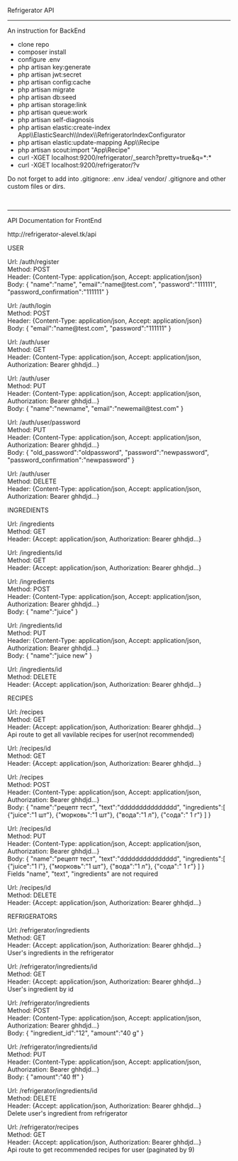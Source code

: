 <p>Refrigerator API</p>
<hr>
<p>An instruction for BackEnd</p>
<ul>
<li>clone repo</li>
<li>composer install</li>
<li>configure .env</li>
<li>php artisan key:generate</li>
<li>php artisan jwt:secret</li>
<li>php artisan config:cache</li>
<li>php artisan migrate</li>
<li>php artisan db:seed</li>
<li>php artisan storage:link</li>
<li>php artisan queue:work</li>
<li>php artisan self-diagnosis</li>
<li>php artisan elastic:create-index App\\ElasticSearch\\Index\\RefrigeratorIndexConfigurator</li>
<li>php artisan elastic:update-mapping App\\Recipe</li>
<li>php artisan scout:import "App\Recipe"</li>
<li>curl -XGET localhost:9200/refrigerator/_search?pretty=true&q=*:*</li>
<li>curl -XGET localhost:9200/refrigerator/?v</li>
</ul>

<p>Do not forget to add into .gitignore: .env  .idea/ vendor/ .gitignore  and other custom files or dirs.</p>
<br>
<hr>
<p>API Documentation for FrontEnd</p>
<p>http://refrigerator-alevel.tk/api<p/>
<p>USER<p/>

<p>
Url: /auth/register<br>
Method: POST<br> 
Header: {Content-Type: application/json, Accept: application/json}<br>
Body: { "name":"name",
      	"email":"name@test.com",
      	"password":"111111",
      	"password_confirmation":"111111"
      }
</p>

<p>
Url: /auth/login<br>
Method: POST<br> 
Header: {Content-Type: application/json, Accept: application/json}<br>
Body: { "email":"name@test.com",
      	"password":"111111"      	
      }
</p>

<p>
Url: /auth/user<br>
Method: GET<br> 
Header: {Content-Type: application/json, Accept: application/json, Authorization: Bearer ghhdjd...}<br>
</p>

<p>
Url: /auth/user<br>
Method: PUT<br> 
Header: {Content-Type: application/json, Accept: application/json, Authorization: Bearer ghhdjd...}<br>
Body: {
      	"name":"newname",
      	"email":"newemail@test.com"	
      }
</p>

<p>
Url: /auth/user/password<br>
Method: PUT<br> 
Header: {Content-Type: application/json, Accept: application/json, Authorization: Bearer ghhdjd...}<br>
Body: {
        "old_password":"oldpassword",
      	"password":"newpassword",
      	"password_confirmation":"newpassword"	
      }
</p>

<p>
Url: /auth/user<br>
Method: DELETE<br> 
Header: {Content-Type: application/json, Accept: application/json, Authorization: Bearer ghhdjd...}<br>
</p>

<p>INGREDIENTS<p/>

<p>
Url: /ingredients<br>
Method: GET<br> 
Header: {Accept: application/json, Authorization: Bearer ghhdjd...}<br>
</p>

<p>
Url: /ingredients/id<br>
Method: GET<br> 
Header: {Accept: application/json, Authorization: Bearer ghhdjd...}<br>
</p>

<p>
Url: /ingredients<br>
Method: POST<br> 
Header: {Content-Type: application/json, Accept: application/json, Authorization: Bearer ghhdjd...}<br>
Body: {
      	"name":"juice"      	
      }
</p>

<p>
Url: /ingredients/id<br>
Method: PUT<br> 
Header: {Content-Type: application/json, Accept: application/json, Authorization: Bearer ghhdjd...}<br>
Body: {
      	"name":"juice new"	
      }
</p>


<p>
Url: /ingredients/id<br>
Method: DELETE<br> 
Header: {Accept: application/json, Authorization: Bearer ghhdjd...}<br>
</p>

<p>RECIPES<p/>

<p>
Url: /recipes<br>
Method: GET<br> 
Header: {Accept: application/json, Authorization: Bearer ghhdjd...}<br>
Api route to get all vavilable recipes for user(not recommended)
</p>

<p>
Url: /recipes/id<br>
Method: GET<br> 
Header: {Accept: application/json, Authorization: Bearer ghhdjd...}<br>
</p>

<p>
Url: /recipes<br>
Method: POST<br> 
Header: {Content-Type: application/json, Accept: application/json, Authorization: Bearer ghhdjd...}<br>
Body: {
      	"name":"рецепт тест",
      	"text":"ddddddddddddddd",
      	"ingredients":[
      		{"juice":"1 шт"},
      		{"морковь":"1 шт"},
      		{"вода":"1 л"},
      		{"сода":" 1 г"}
      	]	
      }
</p>

<p>
Url: /recipes/id<br>
Method: PUT<br> 
Header: {Content-Type: application/json, Accept: application/json, Authorization: Bearer ghhdjd...}<br>
Body: {
      	"name":"рецепт тест",
      	"text":"ddddddddddddddd",
      	"ingredients":[
      		{"juice":"1 l"},
      		{"морковь":"1 шт"},
      		{"вода":"1 л"},
      		{"сода":" 1 г"}
      	]	
      }
<br>
Fields "name", "text", "ingredients" are not required
</p>


<p>
Url: /recipes/id<br>
Method: DELETE<br> 
Header: {Accept: application/json, Authorization: Bearer ghhdjd...}<br>
</p>

<p>REFRIGERATORS<p/>

<p>
Url: /refrigerator/ingredients<br>
Method: GET<br> 
Header: {Accept: application/json, Authorization: Bearer ghhdjd...}<br>
User's ingredients in the refrigerator
</p>

<p>
Url: /refrigerator/ingredients/id<br>
Method: GET<br> 
Header: {Accept: application/json, Authorization: Bearer ghhdjd...}<br>
User's ingredient by id
</p>

<p>
Url: /refrigerator/ingredients<br>
Method: POST<br> 
Header: {Content-Type: application/json, Accept: application/json, Authorization: Bearer ghhdjd...}<br>
Body: {
      	"ingredient_id":"12",
      	"amount":"40 g"
      }
</p>

<p>
Url: /refrigerator/ingredients/id<br>
Method: PUT<br> 
Header: {Content-Type: application/json, Accept: application/json, Authorization: Bearer ghhdjd...}<br>
Body: {      	
      	"amount":"40 ff"
      }
</p>


<p>
Url: /refrigerator/ingredients/id<br>
Method: DELETE<br> 
Header: {Accept: application/json, Authorization: Bearer ghhdjd...}<br>
Delete user's ingredient from refrigerator
</p>

<p>
Url: /refrigerator/recipes<br>
Method: GET<br> 
Header: {Accept: application/json, Authorization: Bearer ghhdjd...}<br>
Api route to get recommended recipes for user (paginated by 9)
</p>